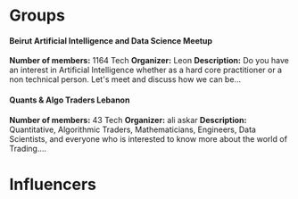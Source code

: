 <!-- TITLE: Communities -->
<!-- SUBTITLE: A quick summary of Communities -->

# Groups
<div class=groups>

#### Beirut Artificial Intelligence and Data Science Meetup
**Number of members:** 1164
Tech
**Organizer:** Leon
**Description:** Do you have an interest in Artificial Intelligence whether as a hard core practitioner or a non technical person. Let's meet and discuss how we can be...

#### Quants & Algo Traders Lebanon
**Number of members:** 43
Tech
**Organizer:** ali askar
**Description:** Quantitative, Algorithmic Traders, Mathematicians, Engineers, Data Scientists, and everyone who is interested to know more about the world of Trading....


</div>

# Influencers
<div class=influencers>


</div>
